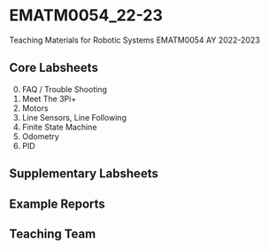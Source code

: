 # EMATM0054_22-23
Teaching Materials for Robotic Systems EMATM0054 AY 2022-2023

## Core Labsheets

0. FAQ / Trouble Shooting
1. Meet The 3Pi+
2. Motors
3. Line Sensors, Line Following
4. Finite State Machine
5. Odometry
6. PID 

## Supplementary Labsheets

## Example Reports

## Teaching Team
